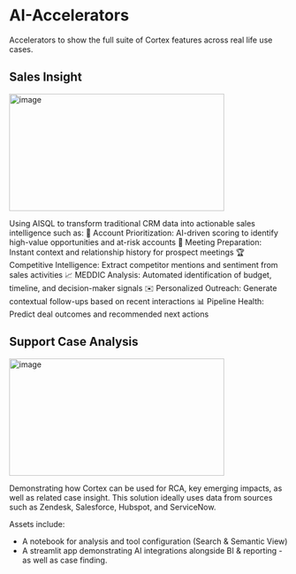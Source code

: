 # AI-Accelerators
Accelerators to show the full suite of Cortex features across real life use cases.


## Sales Insight

<img width="389" height="212" alt="image" src="https://github.com/user-attachments/assets/93ad817d-f28e-4719-9b13-6ab3fe500c5b" />

Using AISQL to transform traditional CRM data into actionable sales intelligence such as:
🎯 Account Prioritization: AI-driven scoring to identify high-value opportunities and at-risk accounts
🤝 Meeting Preparation: Instant context and relationship history for prospect meetings
🏆 Competitive Intelligence: Extract competitor mentions and sentiment from sales activities
📈 MEDDIC Analysis: Automated identification of budget, timeline, and decision-maker signals
✉️ Personalized Outreach: Generate contextual follow-ups based on recent interactions
📊 Pipeline Health: Predict deal outcomes and recommended next actions


## Support Case Analysis

<img width="389" height="212" alt="image" src="[https://github.com/user-attachments/assets/93ad817d-f28e-4719-9b13-6ab3fe500c5b](https://github.com/user-attachments/assets/073d8e88-7a86-4106-ae48-fc709219a251)" />

Demonstrating how Cortex can be used for RCA, key emerging impacts, as well as related case insight.
This solution ideally uses data from sources such as Zendesk, Salesforce, Hubspot, and ServiceNow.

Assets include:
- A notebook for analysis and tool configuration (Search & Semantic View)
- A streamlit app demonstrating AI integrations alongside BI & reporting - as well as case finding.

